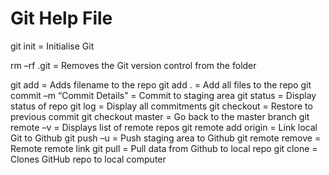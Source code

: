 # Git Help File

git init = Initialise Git

rm –rf .git = Removes the Git version control from the folder

git add <filename> = Adds filename to the repo
git add . = Add all files to the repo
git commit –m “Commit Details” = Commit to staging area
git status = Display status of repo
git log = Display all commitments
git checkout <commit hash> = Restore to previous commit
git checkout master = Go back to the master branch
git remote –v = Displays list of remote repos
git remote add origin <origin> = Link local Git to Github
git push –u <remote name> <branch> = Push staging area to Github
git remote remove <repo name> = Remote remote link
git pull <remote name> <branch> = Pull data from Github to local repo
git clone <remote repo> = Clones GitHub repo to local computer
